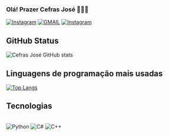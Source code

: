 ### Olá! Prazer Cefras José 🙋🏼‍♂️

[![Instagram](https://img.shields.io/badge/Instagram-E4405F?style=for-the-badge&logo=instagram&logoColor=white)](https://www.instagram.com/cef103/)
[![GMAIL](https://img.shields.io/badge/Gmail-D14836?style=for-the-badge&logo=gmail&logoColor=white)](https://www.instagram.com/cef103/)
[![Instagram](https://img.shields.io/badge/WhatsApp-25D366?style=for-the-badge&logo=whatsapp&logoColor=white)](+55(87)99959-8330)

## GitHub Status

![Cefras José GitHub stats](https://github-readme-stats.vercel.app/api?username=cefrasjose&show_icons=true&theme=tokyonight)

## Linguagens de programação mais usadas
[![Top Langs](https://github-readme-stats.vercel.app/api/top-langs/?username=cefrasjose&layout=compact)](https://github.com/cefrasjose/github-readme-stats)

## Tecnologias
<div style="display:inline_block"><br/>
  <img aling="center" alt="Python" src="https://img.shields.io/badge/Python-3776AB?style=for-the-badge&logo=python&logoColor=white"/>
  <img aling="center" alt="C#" src="https://img.shields.io/badge/C-00599C?style=for-the-badge&logo=c&logoColor=white"/>
  <img aling="center" alt="C++" src="https://img.shields.io/badge/C%2B%2B-00599C?style=for-the-badge&logo=c%2B%2B&logoColor=white"/>
</div><br/>
